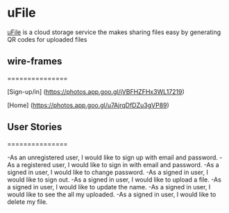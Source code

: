 # uFile
[uFile](https://aymammeri.github.io/uFile-client/) is a cloud storage service the makes sharing files easy by generating QR codes for uploaded files 

## wire-frames
===============

[Sign-up/in] (https://photos.app.goo.gl/jVBFHZFHx3WL17219)

[Home] (https://photos.app.goo.gl/u7AjrqDfDZu3gVP89)

## User Stories
===============

-As an unregistered user, I would like to sign up with email and password.
-As a registered user, I would like to sign in with email and password.
-As a signed in user, I would like to change password.
-As a signed in user, I would like to sign out.
-As a signed in user, I would like to upload a file.
-As a signed in user, I would like to update the name.
-As a signed in user, I would like to see the all my uploaded.
-As a signed in user, I would like to delete my file.
